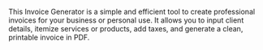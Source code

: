 This Invoice Generator is a simple and efficient tool to create professional invoices for your business or personal use. It allows you to input client details, itemize services or products, add taxes, and generate a clean, printable invoice in PDF.
